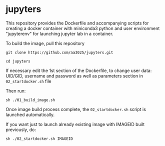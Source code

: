 # jupyters

This repository provides the Dockerfile and accompanying scripts for creating a docker container with miniconda3 python and user environment "jupyterenv" for launching jupyter lab in a container.

To build the image, pull this repository

`git clone https://github.com/aa3025/jupyters.git`

`cd jupyters`

If necessary edit the 1st section of the Dockerfile, to change user data: UID/GID, username and password as well as parameters section in `02_startdocker.sh` file

Then run:

`sh ./01_build_image.sh`

Once image build process complete, the `02_startdocker.sh` script is launched automatically.

If you want just to launch already existing image with IMAGEID built previously, do:

`sh ./02_startdocker.sh IMAGEID`
